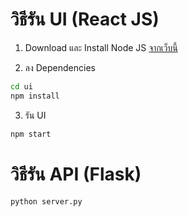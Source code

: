 # วิธีรัน UI (React JS)
1. Download และ Install Node JS [จากเว็บนี้](https://nodejs.org/en/download/)

2. ลง Dependencies
```bash
cd ui
npm install
```

3. รัน UI
```bash
npm start
```

# วิธีรัน API (Flask)
```bash
python server.py
```